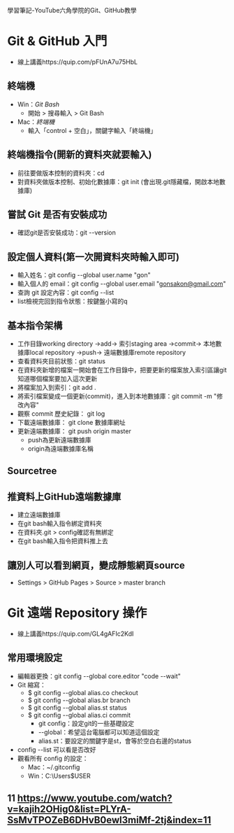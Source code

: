 學習筆記-YouTube六角學院的Git、GitHub教學
# Git & GitHub 入門
* 線上講義https://quip.com/pFUnA7u75HbL
## 終端機
* Win：*Git Bash*
    * 開始 > 搜尋輸入 > Git Bash
* Mac：*終端機*
    * 輸入「control + 空白」，關鍵字輸入「終端機」

## 終端機指令(開新的資料夾就要輸入)
* 前往要做版本控制的資料夾：cd
* 對資料夾做版本控制、初始化數據庫：git init (會出現.git隱藏檔，開啟本地數據庫)

## 嘗試 Git 是否有安裝成功
* 確認git是否安裝成功：git --version

## 設定個人資料(第一次開資料夾時輸入即可)
* 輸入姓名：git config --global user.name "gon"
* 輸入個人的 email：git config --global user.email "gonsakon@gmail.com"
* 查詢 git 設定內容：git config --list
* list檢視完回到指令狀態：按鍵盤小寫的q

## 基本指令架構
* 工作目錄working directory →add→ 索引staging area →commit→ 本地數據庫local repository →push→ 遠端數據庫remote repository
* 查看資料夾目前狀態：git status
* 在資料夾新增的檔案一開始會在工作目錄中，把要更新的檔案放入索引區讓git知道哪個檔案要加入這次更新
* 將檔案加入到索引：git add .
* 將索引檔案變成一個更新(commit)，進入到本地數據庫：git commit -m "修改內容"
* 觀察 commit 歷史紀錄： git log
* 下載遠端數據庫： git clone 數據庫網址
* 更新遠端數據庫： git push origin master
   * push為更新遠端數據庫
   * origin為遠端數據庫名稱

## Sourcetree

## 推資料上GitHub遠端數據庫 
* 建立遠端數據庫
* 在git bash輸入指令綁定資料夾
* 在資料夾.git > config確認有無綁定
* 在git bash輸入指令把資料推上去

## 讓別人可以看到網頁，變成靜態網頁source
* Settings > GitHub Pages > Source > master branch


# Git 遠端  Repository 操作
* 線上講義https://quip.com/GL4gAFIc2KdI

## 常用環境設定
* 編輯器更換：git config --global core.editor "code --wait"
* Git 縮寫：
    * $ git config --global alias.co checkout
    * $ git config --global alias.br branch
    * $ git config --global alias.st status
    * $ git config --global alias.ci commit
      * git config：設定git的一些基礎設定
      * --global：希望這台電腦都可以知道這個設定
      * alias.st：要設定的關鍵字是st，會等於空白右邊的status
* config --list 可以看是否改好
* 觀看所有 config 的設定：
    * Mac：~/.gitconfig
    * Win：C:\Users\$USER

## 11 https://www.youtube.com/watch?v=kajih2OHig0&list=PLYrA-SsMvTPOZeB6DHvB0ewl3miMf-2tj&index=11

